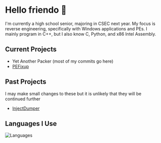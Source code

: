 # Hello friendo :wave:

I'm currently a high school senior, majoring in CSEC next year. My focus is reverse engineering, specifically with Windows applications and PEs. I mainly program in C++, but I also know C, Python, and x86 Intel Assembly.

## Current Projects
- Yet Another Packer (most of my commits go here)
- [PEFixup](https://github.com/undisassemble/pefixup)

## Past Projects
I may make small changes to these but it is unlikely that they will be continued further
- [InjectDumper](https://github.com/undisassemble/injectdumper)

## Languages I Use
![Languages](https://go-skill-icons.vercel.app/api/icons?i=asm,c,cpp,py,md)
